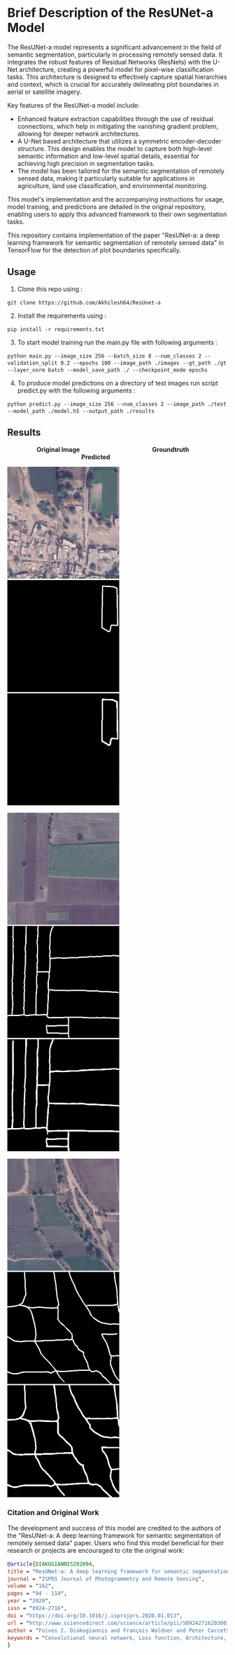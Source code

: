 # Brief Description of the ResUNet-a Model

The ResUNet-a model represents a significant advancement in the field of semantic segmentation, particularly in processing remotely sensed data. It integrates the robust features of Residual Networks (ResNets) with the U-Net architecture, creating a powerful model for pixel-wise classification tasks. This architecture is designed to effectively capture spatial hierarchies and context, which is crucial for accurately delineating plot boundaries in aerial or satellite imagery.

Key features of the ResUNet-a model include:

- Enhanced feature extraction capabilities through the use of residual connections, which help in mitigating the vanishing gradient problem, allowing for deeper network architectures.
- A U-Net based architecture that utilizes a symmetric encoder-decoder structure. This design enables the model to capture both high-level semantic information and low-level spatial details, essential for achieving high precision in segmentation tasks.
- The model has been tailored for the semantic segmentation of remotely sensed data, making it particularly suitable for applications in agriculture, land use classification, and environmental monitoring.

This model's implementation and the accompanying instructions for usage, model training, and predictions are detailed in the original repository, enabling users to apply this advanced framework to their own segmentation tasks.

This repository contains implementation of the paper "ResUNet-a: a deep learning framework for semantic segmentation of remotely sensed data" in TensorFlow for the detection of plot boundaries specifically.

## Usage

1. Clone this repo using :
```
git clone https://github.com/Akhilesh64/ResUnet-a
``` 
2. Install the requirements using :
```
pip install -r requirements.txt
```
3. To start model training run the main.py file with following arguments :
```
python main.py --image_size 256 --batch_size 8 --num_classes 2 --validation_split 0.2 --epochs 100 --image_path ./images --gt_path ./gt --layer_norm batch --model_save_path ./ --checkpoint_mode epochs
```
4. To produce model predictions on a directory of test images run script predict.py with the following arguments :
```
python predict.py --image_size 256 --num_classes 2 --image_path ./test --model_path ./model.h5 --output_path ./results
```

## Results

&nbsp;&nbsp;&nbsp;&nbsp;&nbsp;&nbsp;&nbsp;&nbsp;&nbsp;&nbsp;&nbsp;&nbsp;&nbsp;&nbsp;&nbsp;&nbsp; **Original Image** &nbsp;&nbsp;&nbsp;&nbsp;&nbsp;&nbsp;&nbsp;&nbsp;&nbsp;&nbsp;&nbsp;&nbsp;&nbsp;&nbsp; &nbsp;&nbsp;&nbsp;&nbsp;&nbsp;&nbsp;&nbsp;&nbsp;&nbsp;&nbsp;&nbsp;&nbsp;&nbsp;&nbsp;&nbsp;&nbsp;&nbsp;&nbsp;&nbsp;&nbsp;&nbsp;&nbsp;&nbsp;&nbsp;&nbsp; **Groundtruth** 
&nbsp;&nbsp;&nbsp;&nbsp;&nbsp;&nbsp;&nbsp;&nbsp;&nbsp;&nbsp;&nbsp;&nbsp;&nbsp;&nbsp;&nbsp;&nbsp;&nbsp;&nbsp;&nbsp;&nbsp;&nbsp;&nbsp;&nbsp;&nbsp;&nbsp;&nbsp;&nbsp;&nbsp;&nbsp;&nbsp;&nbsp;&nbsp;&nbsp;&nbsp;&nbsp;&nbsp;&nbsp;&nbsp;&nbsp;&nbsp;&nbsp;&nbsp; **Predicted** 

![img1](https://raw.githubusercontent.com/Akhilesh64/ResUnet-a/main/images/polygon_1.png) &nbsp;&nbsp;&nbsp; ![gt1](https://raw.githubusercontent.com/Akhilesh64/ResUnet-a/main/gt/polygon_1.png) &nbsp;&nbsp;&nbsp; ![result1](https://raw.githubusercontent.com/Akhilesh64/ResUnet-a/main/results/polygon_1.png)


![img2](https://raw.githubusercontent.com/Akhilesh64/ResUnet-a/main/images/polygon_16.png) &nbsp;&nbsp;&nbsp; ![gt2](https://raw.githubusercontent.com/Akhilesh64/ResUnet-a/main/gt/polygon_16.png) &nbsp;&nbsp;&nbsp; ![result2](https://raw.githubusercontent.com/Akhilesh64/ResUnet-a/main/results/polygon_16.png)


![img3](https://raw.githubusercontent.com/Akhilesh64/ResUnet-a/main/images/polygon_46.png) &nbsp;&nbsp;&nbsp; ![gt3](https://raw.githubusercontent.com/Akhilesh64/ResUnet-a/main/gt/polygon_46.png) &nbsp;&nbsp;&nbsp; ![result3](https://raw.githubusercontent.com/Akhilesh64/ResUnet-a/main/results/polygon_46.png)

### Citation and Original Work

The development and success of this model are credited to the authors of the "ResUNet-a: A deep learning framework for semantic segmentation of remotely sensed data" paper. Users who find this model beneficial for their research or projects are encouraged to cite the original work:

```bib
@article{DIAKOGIANNIS202094,
title = "ResUNet-a: A deep learning framework for semantic segmentation of remotely sensed data",
journal = "ISPRS Journal of Photogrammetry and Remote Sensing",
volume = "162",
pages = "94 - 114",
year = "2020",
issn = "0924-2716",
doi = "https://doi.org/10.1016/j.isprsjprs.2020.01.013",
url = "http://www.sciencedirect.com/science/article/pii/S0924271620300149",
author = "Foivos I. Diakogiannis and François Waldner and Peter Caccetta and Chen Wu",
keywords = "Convolutional neural network, Loss function, Architecture, Data augmentation, Very high spatial resolution"
}